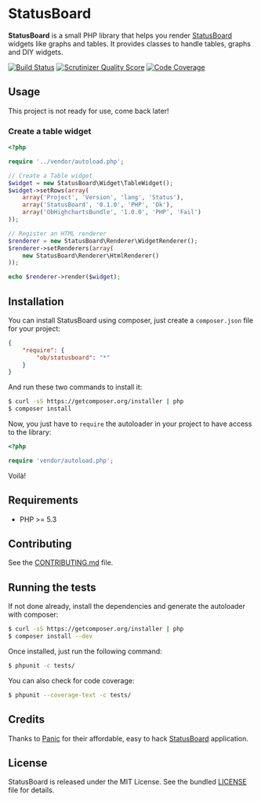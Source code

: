 # StatusBoard

**StatusBoard** is a small PHP library that helps you render [StatusBoard](http://panic.com/statusboard/) widgets like
graphs and tables. It provides classes to handle tables, graphs and DIY widgets.

[![Build Status](https://travis-ci.org/marcaube/StatusBoard.png?branch=master)](https://travis-ci.org/marcaube/StatusBoard)
[![Scrutinizer Quality Score](https://scrutinizer-ci.com/g/marcaube/StatusBoard/badges/quality-score.png?s=a478bbd524d03e6909e5560a4b10e3775ce022ce)](https://scrutinizer-ci.com/g/marcaube/StatusBoard/)
[![Code Coverage](https://scrutinizer-ci.com/g/marcaube/StatusBoard/badges/coverage.png?s=3173a082911b93f967a732443565f71d91063f56)](https://scrutinizer-ci.com/g/marcaube/StatusBoard/)

## Usage

This project is not ready for use, come back later!

### Create a table widget

```php
<?php

require '../vendor/autoload.php';

// Create a Table widget
$widget = new StatusBoard\Widget\TableWidget();
$widget->setRows(array(
    array('Project', 'Version', 'lang', 'Status'),
    array('StatusBoard', '0.1.0', 'PHP', 'Ok'),
    array('ObHighchartsBundle', '1.0.0', 'PHP', 'Fail')
));

// Register an HTML renderer
$renderer = new StatusBoard\Renderer\WidgetRenderer();
$renderer->setRenderers(array(
    new StatusBoard\Renderer\HtmlRenderer()
));

echo $renderer->render($widget);
```

## Installation

You can install StatusBoard using composer, just create a `composer.json` file for your project:

```json
{
    "require": {
        "ob/statusboard": "*"
    }
}
```

And run these two commands to install it:

```bash
$ curl -sS https://getcomposer.org/installer | php
$ composer install
```

Now, you just have to `require` the autoloader in your project to have access to the library:

```php
<?php

require 'vendor/autoload.php';
```

Voilà!


## Requirements

- PHP >= 5.3


## Contributing

See the [CONTRIBUTING.md](CONTRIBUTING.md) file.


## Running the tests

If not done already, install the dependencies and generate the autoloader with composer:

```bash
$ curl -sS https://getcomposer.org/installer | php
$ composer install --dev
```

Once installed, just run the following command:

```bash
$ phpunit -c tests/
```

You can also check for code coverage:

```bash
$ phpunit --coverage-text -c tests/
```


## Credits

Thanks to [Panic](http://panic.com) for their affordable, easy to hack [StatusBoard](http://panic.com/statusboard/)
application.


## License

StatusBoard is released under the MIT License. See the bundled [LICENSE](LICENSE) file for details.